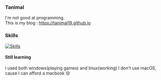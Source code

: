 ### Tanimal
I'm not good at programming.  
This is my blog : <https://tanimal19.github.io>  

### Skills
[![Skills](https://skillicons.dev/icons?i=c,py,html,css,js,electron,figma&theme=light)](https://skillicons.dev)

#### Still learning


I used both windows(playing games) and linux(working)
I don't use macOS, cause I can afford a macbook 😢


<!---
Tanimal19/Tanimal19 is a ✨ special ✨ repository because its `README.md` (this file) appears on your GitHub profile.
You can click the Preview link to take a look at your changes.
--->
